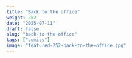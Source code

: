 ```yaml
---
title: "Back to the office"
weight: 252
date: "2025-07-11"
draft: false
slug: "back-to-the-office"
tags: ["comics"]
image: "featured-252-back-to-the-office.jpg"
---
```

